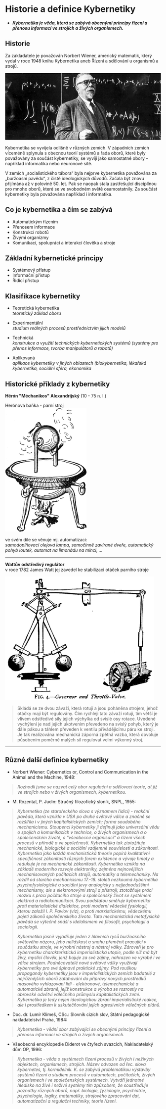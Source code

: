 # Historie a definice Kybernetiky

*  ***Kybernetika je věda, která se zabývá obecnými principy řízení a přenosu informací ve strojích a živých organismech.***

## Historie

Za zakladatele je považován Norbert Wiener, americký matematik, který vydal v roce 1948 knihu Kybernetika aneb Řízení a sdělování u organismů a strojů.

<img src="img/KUZ520495_mrscience.jpg">

 Kybernetika se vyvíjela odlišně v různých zemích. V západních zemích víceméně splynula s obecnou teorií systémů a řada oborů, které byly považovány za součást kybernetiky, se vyvíjí jako samostatné obory – například informatika nebo neuronové sítě.

V zemích „socialistického tábora“ byla nejprve kybernetika považována za „buržoasní pavědu“, z čistě ideologických důvodů. Začala být znovu přijímána až v polovině 50. let. Pak se naopak stala zastřešující disciplínou pro mnoho oborů, které se ve svobodném světě osamostatnily. Za součást kybernetiky byla považována například i informatika.

## Co je kybernetika a čím se zabývá

- Automatickým řízením
- Přenosem informace
- Konstrukcí robotů
- Živými organizmy
- Komunikací, spoluprácí a interakcí člověka a stroje

## Základní kybernetické principy

- Systémový přístup
- Informační přístup
- Řidící přístup

## Klasifikace kybernetiky

- Teoretická kybernetika  
  *teoretický základ oboru*
  
- Experimentální  
  *studium reálných procesů prostřednictvím jijich modelů*
  
- Technická  
  *konstrukce a využití technických kybernetických systémů (systémy pro přenos informace, tvorba manipulátorů a robotů)*
  
- Aplikovaná  
  *aplikace kybernetiky v jiných oblastech (biokybernetika, lékařská kybernetika, sociální sféra, ekonomika*

## Historické příklady z kybernetiky

**Hérón "Méchanikos" Alexandrijský** (10 - 75 n. l.)  

Herónova baňka - parní stroj  
<img src=img/Aeolipile_illustration.png height=400>

ve svém díle se věnuje mj. automatizaci:  
*samodoplňovací olejová lampa, samočinně zavírané dveře, automatický pohyb loutek, automat na limonádu na minci, ...*

---  

**Wattův odstředivý regulátor**  
v roce 1782 James Watt jej zavedel ke stabilizaci otáček parního stroje 

<img src="img/Centrifugal_governor.png" height=400>

>Skládá se ze dvou závaží, která rotují a jsou poháněna strojem, jehož otáčky mají být regulovány. Čím rychleji tato závaží rotují, tím větší je vlivem odstředivé síly jejich výchylka od svislé osy rotace. Uvedené vychýlení je nad jejich ukotvením převedeno na svislý pohyb, který je dále pákou a táhlem převeden k ventilu přivádějícímu páru ke stroji. Je tak realizována mechanická záporná zpětná vazba, která dovoluje působením poměrně malých sil regulovat velmi výkonný stroj.

---


## Různé další definice kybernetiky



* Norbert Wiener: Cybernetics or, Control and Communication in the Animal and the Machine, 1948:
 
>*Rozhodli jsme se nazvat celý obor regulační a sdělovací teorie, ať již ve strojích nebo v živých organismech, kybernetikou.*

* M. Rozental, P. Judin: Stručný filozofický sloník, SNPL, 1955:

>*Kybernetika (ze starořeckého slova s významem řídící) - reakční pavěda, která vznikla v USA po druhé světové válce a značně se rozšířila i v jiných kapitalistických zemích; forma soudobého mechanicismu. Stoupenci kybernetiky ji definují jako universální vědu o spojích a komunikacích v technice, o živých organismech a o společenském životě, o "všeobecné organisaci" a řízení všech procesů v přírodě a ve společnosti. Kybernetika tak ztotožňuje mechanické, biologické a sociální vzájemné souvislosti a zákonitosti. Kybernetika jako každá mechanistická theorie popírá kvalitativní specifičnost zákonitostí různých forem existence a vývoje hmoty a redukuje je na mechanické zákonitosti. Kybernetika vznikla na základě moderního rozvoje elektroniky, zejména nejnovějších mechanisovaných počítacích strojů, automatiky a telemechaniky. Na rozdíl od starého mechanicismu 17.-18. století nezkoumá kybernetika psychofysiologické a sociální jevy analogicky s nejjednoduššími mechanismy, ale s elektronovými stroji a přístroji; ztotožňuje práci mozku s prací počítacího stroje a společenský život se systémem elektrod a radiokomunikací. Svou podstatou směřuje kybernetika proti materialistické dialektice, proti moderní vědecké fysiologii, kterou založil I. P. Pavlov (viz), a proti marxistickému, vědeckému pojetí zákonů společenského života. Tato mechanistická metafysická pavěda se výtečně snáší s idelalismem ve filosofii, psychologii a sociologii.*
>
>*Kybernetika jasně vyjadřuje jeden z hlavních rysů buržoasního světového názoru, jeho nelidskost a snahu přeměnit pracující v součástku stroje, ve výrobní nástroj a nástroj války. Zároveň je pro kybernetiku charakteristická imperialistická utopie, podle níž má být živý, myslící člověk, jenž bojuje za své zájmy, nahrazen ve výrobě i ve válce strojem. Podněcovatelé nové světové války využívají kybernetiky pro své špinavé praktické zájmy. Pod rouškou propagandy kybernetiky jsou v imperialistických zemích badatelé z nejrůznějších oborů zatahováni do přípravy nových prostředků masového vyhlazování lidí - elektronové, telemechanické a automatické zbraně, jejíž konstrukce a výroba se rozrostly na obrovské odvětví válečného průmyslu kapitalistických zemí. Kybernetika je tedy nejen ideologickou zbraní imperialistické reakce, ale i prostředkem k uskutečňování jejích agresivnich válečných plánů.*

* Doc. dr. Lumír Klimeš, CSc.: Slovník cizích slov, Státní pedagogické nakladatelství Praha, 1984:

>*Kybernetika - vědní obor zabývající se obecnými principy řízení a přenosu informací ve strojích a živých organismech.*

* Všeobecná encyklopedie Diderot ve čtyřech svazcích, Nakladatelský dům OP, 1996:

>*Kybernetika - věda o systémech řízení procesů v živých i neživých objektech, organismech, strojích. Název odvozen od řec. slova kybernetes, tj. kormidelník. K. se zabývá problematikou výstavby systémů řízení a studiem procesů v automatech, počítačích, živých organismech i ve společenských systémech. Vytváří jednotné hledisko na živé i neživé systémy tím způsobem, že soustřeďuje poznatky různých oborů, např. biologie, fyziologie, psychiatrie, psychologie, logiky, matematiky, strojového zpracování dat, automatizační a regulační techniky, teorie řízení.*

